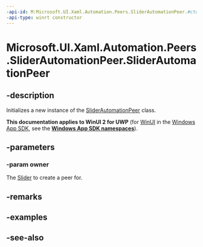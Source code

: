 ```yaml
---
-api-id: M:Microsoft.UI.Xaml.Automation.Peers.SliderAutomationPeer.#ctor(Microsoft.UI.Xaml.Controls.Slider)
-api-type: winrt constructor
---
```


<!-- Method syntax
public SliderAutomationPeer(Windows.UI.Xaml.Controls.Slider owner)
-->

# Microsoft.UI.Xaml.Automation.Peers.SliderAutomationPeer.SliderAutomationPeer

## -description
Initializes a new instance of the [SliderAutomationPeer](sliderautomationpeer.md) class.

**This documentation applies to WinUI 2 for UWP** (for [WinUI](/windows/apps/winui/winui3/) in the [Windows App SDK](/windows/apps/windows-app-sdk/), see the **[Windows App SDK namespaces](/windows/windows-app-sdk/api/winrt/)**).

## -parameters
### -param owner
The [Slider](../microsoft.ui.xaml.controls/slider.md) to create a peer for.

## -remarks

## -examples

## -see-also
